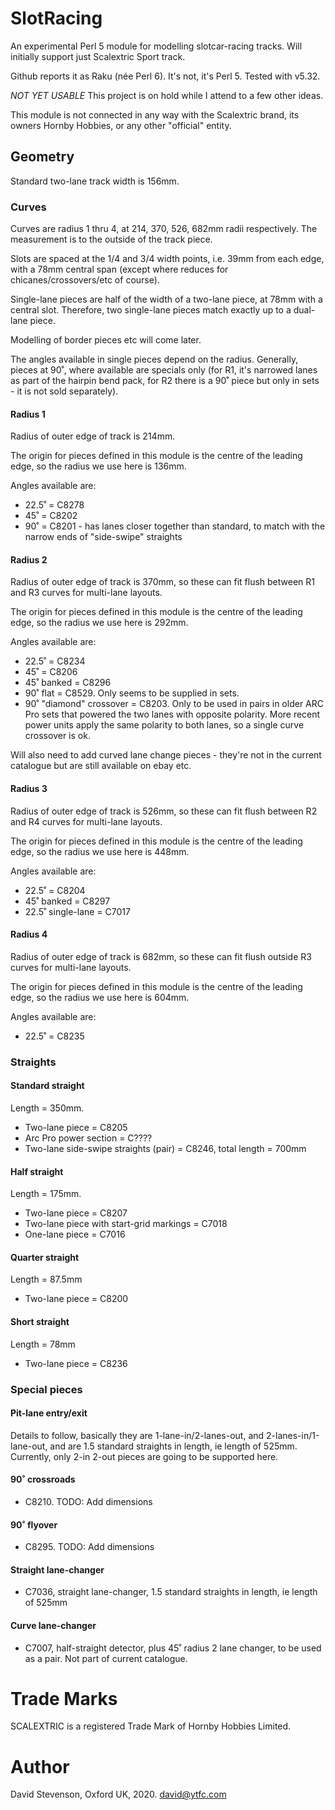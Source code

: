 # SlotRacing

An experimental Perl 5 module for modelling slotcar-racing tracks.  Will initially support just Scalextric Sport track.

Github reports it as Raku (née Perl 6). It's not, it's Perl 5. Tested with v5.32.

*NOT YET USABLE* This project is on hold while I attend to a few other ideas.

This module is not connected in any way with the Scalextric brand, its owners Hornby Hobbies, or any other "official" entity.  

## Geometry

Standard two-lane track width is 156mm.

### Curves

Curves are radius 1 thru 4, at 214, 370, 526, 682mm radii respectively. The measurement is to the outside of the track piece.

Slots are spaced at the 1/4 and 3/4 width points, i.e. 39mm from each edge, with a 78mm central span (except where reduces for chicanes/crossovers/etc of course).

Single-lane pieces are half of the width of a two-lane piece, at 78mm with a central slot.  Therefore, two single-lane pieces match exactly up to a dual-lane piece.

Modelling of border pieces etc will come later.

The angles available in single pieces depend on the radius. Generally, pieces at 90˚, where available are specials only (for R1, it's narrowed lanes as part of the hairpin bend pack, for R2 there is a 90˚ piece but only in sets - it is not sold separately).

#### Radius 1

Radius of outer edge of track is 214mm.

The origin for pieces defined in this module is the centre of the leading edge, so the radius we use here is 136mm.

Angles available are:
* 22.5˚ = C8278
* 45˚ = C8202
* 90˚ = C8201 - has lanes closer together than standard, to match with the narrow ends of "side-swipe" straights

#### Radius 2

Radius of outer edge of track is 370mm, so these can fit flush between R1 and R3 curves for multi-lane layouts.

The origin for pieces defined in this module is the centre of the leading edge, so the radius we use here is 292mm.

Angles available are:

* 22.5˚ = C8234
* 45˚ = C8206
* 45˚ banked = C8296
* 90˚ flat = C8529. Only seems to be supplied in sets.
* 90˚ "diamond" crossover = C8203. Only to be used in pairs in older ARC Pro sets that powered the two lanes with opposite polarity. More recent power units apply the same polarity to both lanes, so a single curve crossover is ok.

Will also need to add curved lane change pieces - they're not in the current catalogue but are still available on ebay etc.

#### Radius 3

Radius of outer edge of track is 526mm, so these can fit flush between R2 and R4 curves for multi-lane layouts.

The origin for pieces defined in this module is the centre of the leading edge, so the radius we use here is 448mm.

Angles available are:

* 22.5˚ = C8204
* 45˚ banked = C8297
* 22.5˚ single-lane = C7017


#### Radius 4

Radius of outer edge of track is 682mm, so these can fit flush outside R3 curves for multi-lane layouts.

The origin for pieces defined in this module is the centre of the leading edge, so the radius we use here is 604mm.

Angles available are:

* 22.5˚ = C8235

### Straights

#### Standard straight

Length = 350mm.

* Two-lane piece = C8205
* Arc Pro power section = C????
* Two-lane side-swipe straights (pair) = C8246, total length = 700mm

#### Half straight

Length = 175mm.

* Two-lane piece = C8207
* Two-lane piece with start-grid markings = C7018
* One-lane piece = C7016

#### Quarter straight

Length = 87.5mm

* Two-lane piece = C8200

#### Short straight

Length = 78mm

* Two-lane piece = C8236


### Special pieces

#### Pit-lane entry/exit

Details to follow, basically they are 1-lane-in/2-lanes-out, and 2-lanes-in/1-lane-out, and are 1.5 standard straights in length, ie length of 525mm. Currently, only 2-in 2-out pieces are going to be supported here.

#### 90˚ crossroads

* C8210. TODO: Add dimensions

#### 90˚ flyover

* C8295. TODO: Add dimensions

#### Straight lane-changer

* C7036, straight lane-changer, 1.5 standard straights in length, ie length of 525mm

#### Curve lane-changer

* C7007, half-straight detector, plus 45˚ radius 2 lane changer, to be used as a pair. Not part of current catalogue.

# Trade Marks

SCALEXTRIC is a registered Trade Mark of Hornby Hobbies Limited.

# Author

David Stevenson, Oxford UK, 2020.
david@ytfc.com

